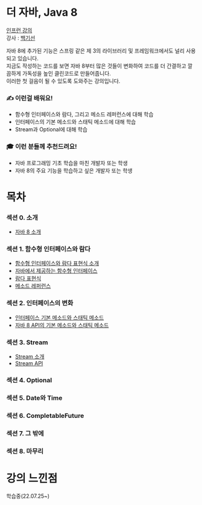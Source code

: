 # 더 자바, Java 8

<a href="https://www.inflearn.com/course/the-java-java8/dashboard">인프런 강의</a><br>
강사 : <a href="https://www.inflearn.com/users/@whiteship">백기선</a>

자바 8에 추가된 기능은 스프링 같은 제 3의 라이브러리 및 프레임워크에서도 널리 사용되고 있습니다.<br>
지금도 작성하는 코드를 보면 자바 8부터 많은 것들이 변화하여 코드를 더 간결하고 깔끔하게 가독성을 높인 클린코드로 만들어줍니다.<br>
이러한 첫 걸음이 될 수 있도록 도와주는 강의입니다.

### ✍️ 이런걸 배워요!

- 함수형 인터페이스와 람다, 그리고 메소드 레퍼런스에 대해 학습
- 인터페이스의 기본 메소드와 스태틱 메소드에 대해 학습
- Stream과 Optional에 대해 학습

### 🎓 이런 분들께 추천드려요!

- 자바 프로그래밍 기초 학습을 마친 개발자 또는 학생
- 자바 8의 주요 기능을 학습하고 싶은 개발자 또는 학생

# 목차

### 섹션 0. 소개
- <a href="https://github.com/Sangyong-Jeon/Inflearn_The-Java8/blob/main/섹션0.소개/자바8소개.md">자바 8 소개</a>
### 섹션 1. 함수형 인터페이스와 람다
- [함수형 인터페이스와 람다 표현식 소개](https://github.com/Sangyong-Jeon/Inflearn_The-Java8/blob/main/섹션1.함수형인터페이스와%20람다/함수형인터페이스와%20람다표현식%20소개.md)
- [자바에서 제공하는 함수형 인터페이스](https://github.com/Sangyong-Jeon/Inflearn_The-Java8/blob/main/섹션1.함수형인터페이스와%20람다/자바에서%20제공하는%20함수형%20인터페이스.md)
- [람다 표현식](https://github.com/Sangyong-Jeon/Inflearn_The-Java8/blob/main/섹션1.함수형인터페이스와%20람다/람다%20표현식.md)
- [메소드 레퍼런스](https://github.com/Sangyong-Jeon/Inflearn_The-Java8/blob/main/섹션1.함수형인터페이스와%20람다/메소드%20레퍼런스.md)
### 섹션 2. 인터페이스의 변화
- [인터페이스 기본 메소드와 스태틱 메소드](https://github.com/Sangyong-Jeon/Inflearn_The-Java8/blob/main/섹션2.인터페이스의%20변화/인터페이스%20기본메소드와%20스태틱%20메소드.md)
- [자바 8 API의 기본 메소드와 스태틱 메소드](https://github.com/Sangyong-Jeon/Inflearn_The-Java8/blob/main/섹션2.인터페이스의%20변화/자바%208%20API의%20기본%20메소드와%20스태틱%20메소드.md)
### 섹션 3. Stream
- [Stream 소개](https://github.com/Sangyong-Jeon/Inflearn_The-Java8/blob/main/%EC%84%B9%EC%85%983.Stream/Stream%20%EC%86%8C%EA%B0%9C.md)
- [Stream API](https://github.com/Sangyong-Jeon/Inflearn_The-Java8/blob/main/섹션3.Stream/Stream%20API.md)
### 섹션 4. Optional

### 섹션 5. Date와 Time

### 섹션 6. CompletableFuture

### 섹션 7. 그 밖에

### 섹션 8. 마무리

# 강의 느낀점

학습중(22.07.25~)

